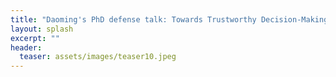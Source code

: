 ```yaml
---
title: "Daoming's PhD defense talk: Towards Trustworthy Decision-Making in Human-Machine Symbiosis"
layout: splash
excerpt: ""
header:
  teaser: assets/images/teaser10.jpeg
---
```

